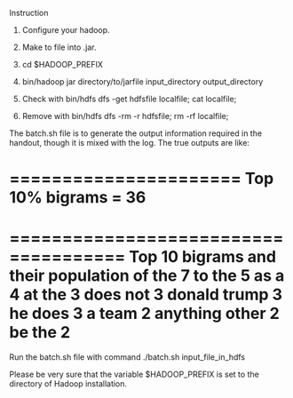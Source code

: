 Instruction

1. Configure your hadoop.

2. Make to file into .jar.

3. cd $HADOOP\_PREFIX

4. bin/hadoop jar directory/to/jarfile input\_directory output\_directory

5. Check with bin/hdfs dfs -get hdfsfile localfile; cat localfile;

6. Remove with bin/hdfs dfs -rm -r hdfsfile; rm -rf localfile;

The batch.sh file is to generate the output information required in the handout, though it is mixed with the log. The true outputs are like:

======================
Top 10% bigrams =  36
======================

=====================================
Top 10 bigrams and their population
of the	7
to the	5
as a	4
at the	3
does not	3
donald trump	3
he does	3
a team	2
anything other	2
be the	2
=====================================

Run the batch.sh file with command ./batch.sh input\_file\_in\_hdfs

Please be very sure that the variable $HADOOP\_PREFIX is set to the directory of Hadoop installation.
